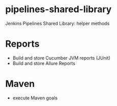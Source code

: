 # pipelines-shared-library

Jenkins Pipelines Shared Library: helper methods

# Reports

- Build and store Cucumber JVM reports (JUnit)
- Build and store Allure Reports 

# Maven

- execute Maven goals

